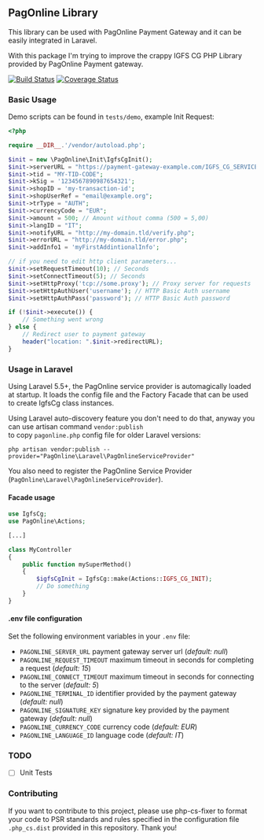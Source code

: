 ## PagOnline Library

This library can be used with PagOnline Payment Gateway and it can be easily integrated in Laravel.

With this package I'm trying to improve the crappy IGFS CG PHP Library provided by PagOnline Payment gateway.

[![Build Status](https://travis-ci.org/mattiabasone/PagOnline.svg?branch=master)](https://travis-ci.org/mattiabasone/PagOnline)
[![Coverage Status](https://coveralls.io/repos/github/mattiabasone/PagOnline/badge.svg)](https://coveralls.io/github/mattiabasone/PagOnline)

### Basic Usage

Demo scripts can be found in `tests/demo`, example Init Request:

```php
<?php 

require __DIR__.'/vendor/autoload.php';

$init = new \PagOnline\Init\IgfsCgInit();
$init->serverURL = "https://payment-gateway-example.com/IGFS_CG_SERVICES/services";
$init->tid = "MY-TID-CODE";
$init->kSig = '1234567890987654321';
$init->shopID = 'my-transaction-id';
$init->shopUserRef = "email@example.org";
$init->trType = "AUTH";
$init->currencyCode = "EUR";
$init->amount = 500; // Amount without comma (500 = 5,00)
$init->langID = "IT";
$init->notifyURL = "http://my-domain.tld/verify.php";
$init->errorURL = "http://my-domain.tld/error.php";
$init->addInfo1 = 'myFirstAddintionalInfo';

// if you need to edit http client parameters...
$init->setRequestTimeout(10); // Seconds
$init->setConnectTimeout(5); // Seconds
$init->setHttpProxy('tcp://some.proxy'); // Proxy server for requests
$init->setHttpAuthUser('username'); // HTTP Basic Auth username
$init->setHttpAuthPass('password'); // HTTP Basic Auth password

if (!$init->execute()) {
    // Something went wrong
} else {
    // Redirect user to payment gateway
    header("location: ".$init->redirectURL);
}
```

### Usage in Laravel

Using Laravel 5.5+, the PagOnline service provider is automagically loaded at startup. 
It loads the config file and the Factory Facade that can be used to create IgfsCg class instances.

Using Laravel auto-discovery feature you don't need to do that, anyway you can use artisan command `vendor:publish`  
to copy `pagonline.php` config file for older Laravel versions:

`php artisan vendor:publish --provider="PagOnline\Laravel\PagOnlineServiceProvider"`

You also need to register the PagOnline Service Provider (`PagOnline\Laravel\PagOnlineServiceProvider`).

#### Facade usage

```php
use IgfsCg;
use PagOnline\Actions;

[...]

class MyController 
{
    public function mySuperMethod()
    {
        $igfsCgInit = IgfsCg::make(Actions::IGFS_CG_INIT);
        // Do something
    }
}
```

#### .env file configuration
Set the following environment variables in your `.env` file:
- `PAGONLINE_SERVER_URL` payment gateway server url (_default: null_)
- `PAGONLINE_REQUEST_TIMEOUT` maximum timeout in seconds for completing a request (_default: 15_)
- `PAGONLINE_CONNECT_TIMEOUT` maximum timeout in seconds for connecting to the server (_default: 5_)
- `PAGONLINE_TERMINAL_ID` identifier provided by the payment gateway (_default: null_)
- `PAGONLINE_SIGNATURE_KEY` signature key provided by the payment gateway (_default: null_)
- `PAGONLINE_CURRENCY_CODE` currency code (_default: EUR_)
- `PAGONLINE_LANGUAGE_ID` language code (_default: IT_)

### TODO

- [ ] Unit Tests

### Contributing

If you want to contribute to this project, please use php-cs-fixer to format your code to PSR standards and rules 
specified in the configuration file `.php_cs.dist` provided in this repository.
Thank you!